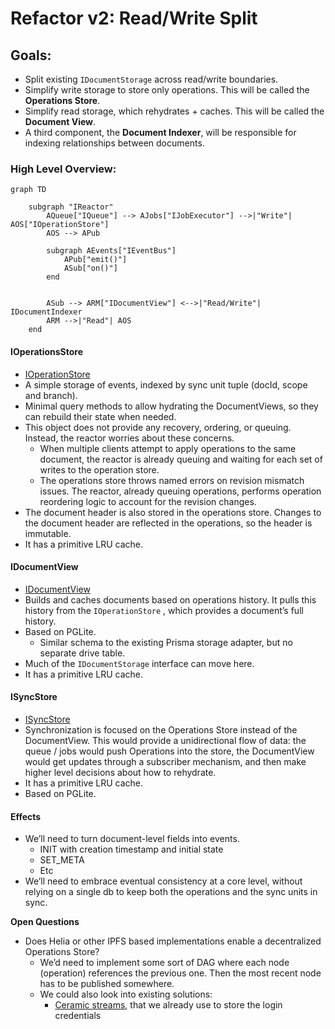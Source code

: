 # Refactor v2: Read/Write Split

## Goals:

- Split existing `IDocumentStorage` across read/write boundaries.
- Simplify write storage to store only operations. This will be called the **Operations Store**.
- Simplify read storage, which rehydrates + caches. This will be called the **Document View**.
- A third component, the **Document Indexer**, will be responsible for indexing relationships between documents.

### High Level Overview:

```mermaid
graph TD

    subgraph "IReactor"
        AQueue["IQueue"] --> AJobs["IJobExecutor"] -->|"Write"| AOS["IOperationStore"]
        AOS --> APub

        subgraph AEvents["IEventBus"]
            APub["emit()"]
            ASub["on()"]
        end

    
        ASub --> ARM["IDocumentView"] <-->|"Read/Write"| IDocumentIndexer
        ARM -->|"Read"| AOS
    end
```

#### IOperationsStore

- [IOperationStore](../Interfaces%201f31f4740a7f8040a49bc416e7e0766e/Interface%20IOperationStore%201fc1f4740a7f80a9bd57ca809ee55bda.md)
- A simple storage of events, indexed by sync unit tuple (docId, scope and branch).
- Minimal query methods to allow hydrating the DocumentViews, so they can rebuild their state when needed.
- This object does not provide any recovery, ordering, or queuing. Instead, the reactor worries about these concerns.
    - When multiple clients attempt to apply operations to the same document, the reactor is already queuing and waiting for each set of writes to the operation store.
    - The operations store throws named errors on revision mismatch issues. The reactor, already queuing operations, performs operation reordering logic to account for the revision changes.
- The document header is also stored in the operations store. Changes to the document header are reflected in the operations, so the header is immutable.
- It has a primitive LRU cache.

#### IDocumentView

- [IDocumentView](../Interfaces%201f31f4740a7f8040a49bc416e7e0766e/Interface%20IDocumentView%201fc1f4740a7f8033a40ce160fe362209.md)
- Builds and caches documents based on operations history. It pulls this history from the `IOperationStore` , which provides a document’s full history.
- Based on PGLite.
    - Similar schema to the existing Prisma storage adapter, but no separate drive table.
- Much of the `IDocumentStorage` interface can move here.
- It has a primitive LRU cache.

#### ISyncStore

- [ISyncStore](../Interfaces%201f31f4740a7f8040a49bc416e7e0766e/Interface%20ISyncStore%201fc1f4740a7f80e09ecdd805df1d614c.md)
- Synchronization is focused on the Operations Store instead of the DocumentView. This would provide a unidirectional flow of data: the queue / jobs would push Operations into the store, the DocumentView would get updates through a subscriber mechanism, and then make higher level decisions about how to rehydrate.
- It has a primitive LRU cache.
- Based on PGLite.

#### Effects

- We’ll need to turn document-level fields into events.
    - INIT with creation timestamp and initial state
    - SET_META
    - Etc
- We’ll need to embrace eventual consistency at a core level, without relying on a single db to keep both the operations and the sync units in sync.

**Open Questions**

- Does Helia or other IPFS based implementations enable a decentralized Operations Store?
    - We’d need to implement some sort of DAG where each node (operation) references the previous one. Then the most recent node has to be published somewhere.
    - We could also look into existing solutions:
        - [Ceramic streams](https://developers.ceramic.network/docs/protocol/js-ceramic/streams/streams-index), that we already use to store the login credentials